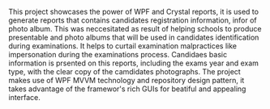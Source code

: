 This project showcases the power of WPF and Crystal reports, it is used to generate reports that contains candidates registration information, infor of photo album.
This was neccesitated as result of helping schools to produce presentable and photo albums that will be used in candidates identification during examinations. It helps to curtail examination malpractices like impersonation during the examinations process.
Candidaes basic information is prsented on this reports, including the exams year and exam type, with the clear copy of the camdidates photographs.
The project makes use of WPF MVVM technology and repository design pattern, it takes advantage of the framewor's rich GUIs for beatiful and appealing interface.
